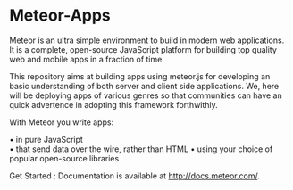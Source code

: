 # Meteor-Apps
Meteor is an ultra simple environment to build in modern web applications. It is a complete, open-source JavaScript platform for building top quality web and mobile apps in a fraction of time.

This repository aims at building apps using meteor.js for developing an basic understanding of both server and client side applications. We, here will be deploying apps of various genres so that communities can have an quick advertence in adopting this framework forthwithly.

With Meteor you write apps:

•	in pure JavaScript <br />
•	that send data over the wire, rather than HTML
•	using your choice of popular open-source libraries

Get Started : Documentation is available at http://docs.meteor.com/.

